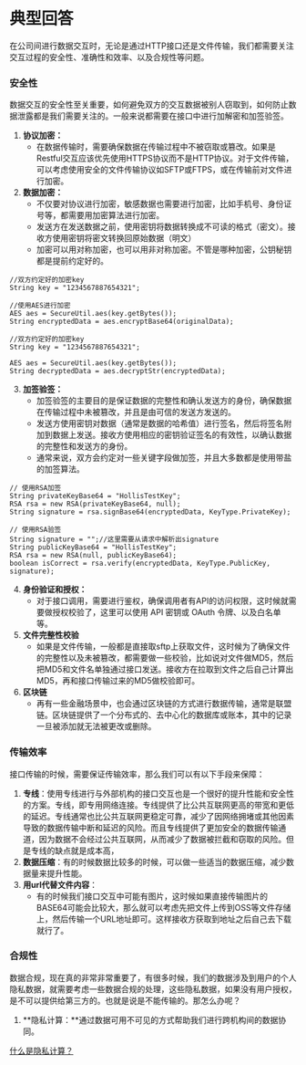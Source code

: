 # 典型回答

在公司间进行数据交互时，无论是通过HTTP接口还是文件传输，我们都需要关注交互过程的安全性、准确性和效率、以及合规性等问题。

### 安全性

数据交互的安全性至关重要，如何避免双方的交互数据被别人窃取到，如何防止数据泄露都是我们需要关注的。一般来说都需要在接口中进行加解密和加签验签。

1. **协议加密：**
   - 在数据传输时，需要确保数据在传输过程中不被窃取或篡改。如果是Restful交互应该优先使用HTTPS协议而不是HTTP协议。对于文件传输，可以考虑使用安全的文件传输协议如SFTP或FTPS，或在传输前对文件进行加密。
2. **数据加密：**
   - 不仅要对协议进行加密，敏感数据也需要进行加密，比如手机号、身份证号等，都需要用加密算法进行加密。
   - 发送方在发送数据之前，使用密钥将数据转换成不可读的格式（密文）。接收方使用密钥将密文转换回原始数据（明文）
   - 加密可以用对称加密，也可以用非对称加密。不管是哪种加密，公钥秘钥都是提前约定好的。

```
//双方约定好的加密key
String key = "1234567887654321";

//使用AES进行加密
AES aes = SecureUtil.aes(key.getBytes());
String encryptedData = aes.encryptBase64(originalData);
```

```
//双方约定好的加密key
String key = "1234567887654321";

AES aes = SecureUtil.aes(key.getBytes());
String decryptedData = aes.decryptStr(encryptedData);
```

3. **加签验签：**
   - 加签验签的主要目的是保证数据的完整性和确认发送方的身份，确保数据在传输过程中未被篡改，并且是由可信的发送方发送的。
   - 发送方使用密钥对数据（通常是数据的哈希值）进行签名，然后将签名附加到数据上发送。接收方使用相应的密钥验证签名的有效性，以确认数据的完整性和发送方的身份。
   - 通常来说，双方会约定对一些关键字段做加签，并且大多数都是使用带盐的加签算法。

```
// 使用RSA加签
String privateKeyBase64 = "HollisTestKey"; 
RSA rsa = new RSA(privateKeyBase64, null);
String signature = rsa.signBase64(encryptedData, KeyType.PrivateKey);

```

```
// 使用RSA验签
String signature = "";//这里需要从请求中解析出signature
String publicKeyBase64 = "HollisTestKey";
RSA rsa = new RSA(null, publicKeyBase64);
boolean isCorrect = rsa.verify(encryptedData, KeyType.PublicKey, signature);
```

4. **身份验证和授权：**
   - 对于接口调用，需要进行鉴权，确保调用者有API的访问权限，这时候就需要做授权校验了，这里可以使用 API 密钥或 OAuth 令牌、以及白名单等。
5. **文件完整性校验**
   - 如果是文件传输，一般都是直接取sftp上获取文件，这时候为了确保文件的完整性以及未被篡改，都需要做一些校验，比如说对文件做MD5，然后把MD5和文件名单独通过接口发送。接收方在拉取到文件之后自己计算出MD5，再和接口传输过来的MD5做校验即可。
6. **区块链**
   - 再有一些金融场景中，也会通过区块链的方式进行数据传输，通常是联盟链。区块链提供了一个分布式的、去中心化的数据库或账本，其中的记录一旦被添加就无法被更改或删除。
### 传输效率

接口传输的时候，需要保证传输效率，那么我们可以有以下手段来保障：

1. **专线**：使用专线进行与外部机构的接口交互也是一个很好的提升性能和安全性的方案。专线，即专用网络连接。专线提供了比公共互联网更高的带宽和更低的延迟。专线通常也比公共互联网更稳定可靠，减少了因网络拥堵或其他因素导致的数据传输中断和延迟的风险。而且专线提供了更加安全的数据传输通道，因为数据不会经过公共互联网，从而减少了数据被拦截和窃取的风险。但是专线的缺点就是成本高，
2. **数据压缩**：有的时候数据比较多的时候，可以做一些适当的数据压缩，减少数据量来提升性能。
3. **用url代替文件内容**：
   - 有的时候我们接口交互中可能有图片，这时候如果直接传输图片的BASE64可能会比较大，那么就可以考虑先把文件上传到OSS等文件存储上，然后传输一个URL地址即可。这样接收方获取到地址之后自己去下载就行了。

### 合规性

数据合规，现在真的非常非常重要了，有很多时候，我们的数据涉及到用户的个人隐私数据，就需要考虑一些数据合规的处理，这些隐私数据，如果没有用户授权，是不可以提供给第三方的。也就是说是不能传输的。那怎么办呢？

1. **隐私计算：**通过数据可用不可见的方式帮助我们进行跨机构间的数据协同。

[什么是隐私计算？](https://www.yuque.com/hollis666/fo22bm/ofkapxgnuac0nh1h?view=doc_embed)

